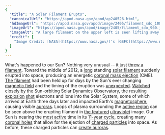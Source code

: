 ```yaml
---
{
  "title": "A Solar Filament Erupts",
  "canonicalUrl": "https://apod.nasa.gov/apod/ap240526.html",
  "hdImageUrl": "https://apod.nasa.gov/apod/image/2405/filament_sdo_1080.jpg",
  "imageUrl": "https://apod.nasa.gov/apod/image/2405/filament_sdo_960.jpg",
  "imageAlt": "A large filament on the upper left is seen lifting away from the Sun, pictured on the lower right. Please see the explanation for more detailed information.",
  "credit": [
    "Image Credit: [NASA](https://www.nasa.gov/)'s [GSFC](https://www.nasa.gov/goddard), [SDO AIA Team](https://sdo.gsfc.nasa.gov/)"
  ]
}
---
```


What's happened to our Sun? Nothing very unusual -- it just [threw a filament](https://apod.nasa.gov/apod/ap101215.html). Toward the middle of 2012, a [long](https://apod.nasa.gov/apod/ap150210.html) standing [solar filament](http://solar.physics.montana.edu/ypop/Program/hfilament.html) suddenly erupted into space, producing an energetic [coronal mass ejection](https://en.wikipedia.org/wiki/Coronal_mass_ejection) (CME). [The filament](https://www.syfy.com/syfy-wire/a-huge-solar-filament-erupts-into-space) had been held up for days by the Sun's ever changing [magnetic field](http://solar-center.stanford.edu/magnetism/magneticfields.html) and the timing of the eruption was [unexpected](https://i.pinimg.com/1200x/e8/ac/ab/e8acab27a9225b707a2467bf3bc27015.jpg). [Watched closely](http://www.flickr.com/photos/gsfc/sets/72157631408160534/) by the Sun-orbiting Solar Dynamics Observatory, the resulting [explosion](http://www.flickr.com/photos/gsfc/7931868316/in/set-72157631408160534) [shot](http://www.flickr.com/photos/gsfc/7938936660/in/set-72157631408160534) electrons and ions into the Solar System, some of which arrived at Earth three days later and impacted Earth's [magnetosphere](https://en.wikipedia.org/wiki/Magnetosphere), causing visible [auroras](https://apod.nasa.gov/apod/ap120321.html). Loops of plasma surrounding the [active region](https://en.wikipedia.org/wiki/Active_region) can be seen above the erupting filament in [the featured](http://www.flickr.com/photos/gsfc/7931831962/in/set-72157631408160534/) [ultraviolet](https://science.nasa.gov/ems/10_ultravioletwaves) image. Our Sun is nearing the [most active](https://science.nasa.gov/science-research/heliophysics/how-nasa-tracked-the-most-intense-solar-storm-in-decades/) time in its [11-year cycle](https://en.wikipedia.org/wiki/Solar_cycle), creating many [coronal holes](https://en.wikipedia.org/wiki/Coronal_hole) that allow for the ejection of [charged particles](https://en.wikipedia.org/wiki/Charged_particle) into space. As before, these charged particles can [create auroras](https://www.facebook.com/media/set/?set=a.431368006258449&type=3).
